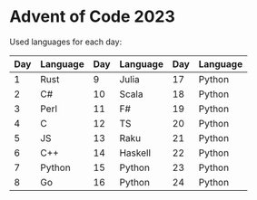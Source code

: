 # Advent of Code 2023

Used languages for each day:

| Day | Language | Day | Language | Day | Language |
|-----|----------|-----|----------|-----| ---------|
|  1  | Rust     |  9  | Julia    | 17  | Python   |
|  2  | C#       | 10  | Scala    | 18  | Python   |
|  3  | Perl     | 11  | F#       | 19  | Python   |
|  4  | C        | 12  | TS       | 20  | Python   |
|  5  | JS       | 13  | Raku     | 21  | Python   |
|  6  | C++      | 14  | Haskell  | 22  | Python   |
|  7  | Python   | 15  | Python   | 23  | Python   |
|  8  | Go       | 16  | Python   | 24  | Python   |
